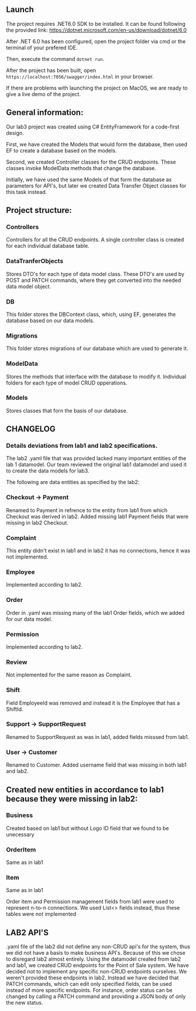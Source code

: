 ## Launch

The project requires .NET6.0 SDK to be installed. It can be found following the provided link: https://dotnet.microsoft.com/en-us/download/dotnet/6.0

After .NET 6.0 has been configured, open the project folder via cmd or the terminal of your prefered IDE. 

Then, execute the command `dotnet run`. 

After the project has been built, open `https://localhost:7056/swagger/index.html` in your browser. 

If there are problems with launching the project on MacOS, we are ready to give a live demo of the project. 

## General information:
                          

Our lab3 project was created using C# EntityFramework for a code-first design. 
                          

First, we have created the Models that would form the database, then used EF to create a database based on the models. 
                          

Second, we created Controller classes for the CRUD endpoints. These classes invoke ModelData methods that change the database.
                          

Initially, we have used the same Models of that form the database as parameters for API's, but later we created Data Transfer Object classes for this task instead. 
                          

 
                          

## Project structure:
                          

### Controllers
                          

Controllers for all the CRUD endpoints. A single controller class is created for each individual database table. 


### DataTranferObjects
                          

Stores DTO's for each type of data model class. These DTO's are used by POST and PATCH commands, where they get converted into the needed data model object. 
                          

### DB
                          

This folder stores the DBContext class, which, using EF, generates the database based on our data models. 
                          

### Migrations
                          

This folder stores migrations of our database which are used to generate it. 
                          

### ModelData
                          

Stores the methods that interface with the database to modify it. Individual folders for each type of model CRUD opperations. 
                          

### Models
Stores classes that forn the basis of our database. 

## CHANGELOG
### Details deviations from lab1 and lab2 specifications. 

The lab2 .yaml file that was provided lacked many important entities of the lab 1 datamodel. 
Our team reviewed the original lab1 datamodel and used it to create the data models for lab3. 

The following are data entities as specified by the lab2:

### Checkout -> Payment
Renamed to Payment in refrence to the entity from lab1 from which Checkout was derived in lab2. 
Added missing lab1 Payment fields that were missing in lab2 Checkout. 

### Complaint
This entity didn't exist in lab1 and in lab2 it has no connections, hence it was not implemented. 

### Employee
Implemented according to lab2. 

### Order
Order in .yaml was missing many of the lab1 Order fields, which we added for our data model. 

### Permission
Implemented according to lab2. 

### Review
Not implemented for the same reason as Complaint. 

### Shift
Field EmployeeId was removed and instead it is the Employee that has a ShiftId. 

### Support -> SupportRequest
Renamed to SupportRequest as was in lab1, added fields misssed from lab1. 

### User -> Customer
Renamed to Customer. 
Added username field that was missing in both lab1 and lab2. 


## Created new entities in accordance to lab1 because they were missing in lab2:

### Business
Created based on lab1 but without Logo ID field that we found to be unecessary

### OrderItem
Same as in lab1

### Item
Same as in lab1

Order item and Permission management fields from lab1 were used to represent n-to-n connections. We used List<> fields instead, thus these tables were not implemented


## LAB2 API'S
.yaml file of the lab2 did not define any non-CRUD api's for the system, thus we did not have a basis to make business API's. 
Because of this we chose to disregard lab2 almost entirely. Using the datamodel created from lab2 and lab1, we created CRUD endpoints for the Point of Sale system. 
We have decided not to implement any specific non-CRUD endpoints ourselves. We weren't provided these endpoints in lab2. 
Instead we have decided that PATCH commands, which can edit only specified fields, can be used instead of more specific endpoints. 
For instance, order status can be changed by calling a PATCH command and providing a JSON body of only the new status. 
